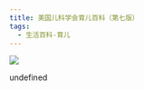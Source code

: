 ```yaml
---
title: 美国儿科学会育儿百科（第七版）
tags:
  - 生活百科-育儿
---
```


![](https://cdn.weread.qq.com/weread/cover/24/cpPlatform_jJwozpZTRxYDFwwjZRfzck/s_cpPlatform_jJwozpZTRxYDFwwjZRfzck.jpg)

undefined